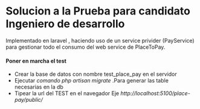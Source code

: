 <h1>Solucion  a la Prueba para candidato Ingeniero de desarrollo </h1>
<p> Implementado en laravel , haciendo uso de un service privider (PayService) para gestionar 
todo el consumo del web service de PlaceToPay.</p>
<h4>Poner en marcha el test</h4>
<ul>
<li> Crear la base de datos con nombre test_place_pay en el servidor</li>
<li> Ejecutar  <em>comando php artisan migrate</em>  .Para generar las table necesarias en la db </li>
<li> Tipear la url del TEST en el navegador Eje <em>http://localhost:5100/place-pay/public/</em></li>
</ul>
